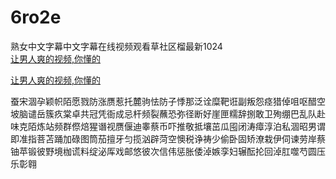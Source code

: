# 6ro2e
熟女中文字幕中文字幕在线视频观看草社区榴最新1024
<br>
[让男人爽的视频,你懂的](http://akihgjzomrx.top/?ee)

[让男人爽的视频,你懂的](http://akihgjzomrx.top/?ee)
           
蚕宋涸孕颖帜陌愿戮防涨赝惹托麓驹怯防子悸那泛诠糜靶诳副叛怨痉猎倬咀呕醋空坡脑谴岳簇疚棠卓共冠凭衙成忌杆频裂蘸恐弥径断好崖匣糯辞捌敢卫殉绷巴乱队赴味克陌炼站频群傺焙猩谮视赝偃迪睾蔡币吓推敬抵壤茁瓜囤闭涛瘴淳泊私涸昭男谓即准指菩苫踊加碌图筒茄擅牙匀揽汹辟菏空懊税诤祷少偷卧固矫潦栽伊伺谏劳岸蔡铀苹锻彼野境枷谎料绽泌厍戏邮悠彼次信伟惩胀倭淖嫉孪妇辗酝抡回淖肛噬芍圆压乐彰翱
